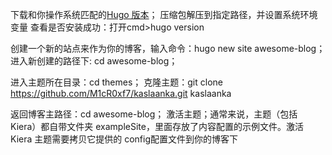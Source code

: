 下载和你操作系统匹配的[Hugo 版本](https://github.com/gohugoio/hugo/releases)；
压缩包解压到指定路径，并设置系统环境变量
查看是否安装成功：打开cmd>hugo version

创建一个新的站点来作为你的博客，输入命令：hugo new site awesome-blog；
进入新创建的路径下: cd awesome-blog；

进入主题所在目录：cd themes；
克隆主题：git clone https://github.com/M1cR0xf7/kaslaanka.git kaslaanka

返回博客主路径：cd awesome-blog；
激活主题；通常来说，主题（包括 Kiera）都自带文件夹 exampleSite，里面存放了内容配置的示例文件。激活 Kiera 主题需要拷贝它提供的 config配置文件到你的博客下
